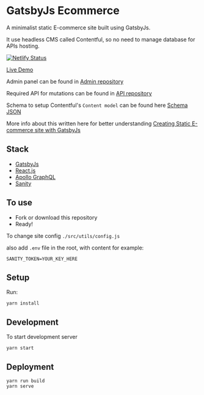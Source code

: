 # GatsbyJs Ecommerce

A minimalist static E-commerce site built using GatsbyJs.

It use headless CMS called Contentful, so no need to manage database for APIs hosting.

[![Netlify Status](https://api.netlify.com/api/v1/badges/73b567fe-9c0f-4ba1-b2e9-6d612b4c15b2/deploy-status)](https://app.netlify.com/sites/gatsbyjs-ecommerce/deploys)

[Live Demo](https://gatsbyjs-ecommerce.netlify.com/)

Admin panel can be found in [Admin repository](https://github.com/gatsbyjs-ecommerce/admin)

Required API for mutations can be found in [API repository](https://github.com/gatsbyjs-ecommerce/api)

Schema to setup Contentful's `Content model` can be found here [Schema JSON](https://github.com/perminder-klair/gatsbyjs-ecommerce/tree/api/contentful_fields)

More info about this written here for better understanding [Creating Static E-commerce site with GatsbyJs](https://medium.com/@pinku1/creating-static-e-commerce-site-with-gatsbyjs-a349d7e022a)

## Stack

- [GatsbyJs](https://www.gatsbyjs.org/)
- [React.js](https://reactjs.org/)
- [Apollo GraphQL](https://www.apollographql.com/)
- [Sanity](https://www.sanity.io/)

## To use

- Fork or download this repository
- Ready!

To change site config `./src/utils/config.js`

also add `.env` file in the root, with content for example:

```
SANITY_TOKEN=YOUR_KEY_HERE
```

## Setup

Run:

```
yarn install
```

## Development

To start development server

```
yarn start
```

## Deployment

```
yarn run build
yarn serve
```
